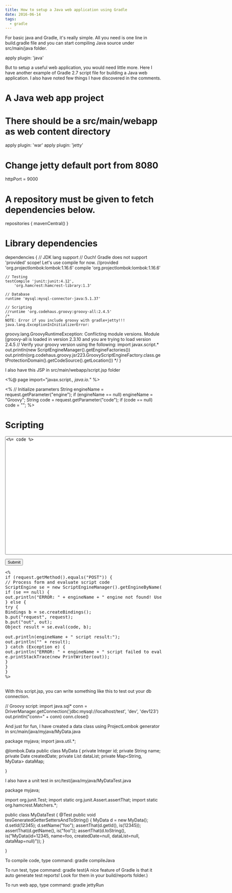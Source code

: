 ```yaml
---
title: How to setup a Java web application using Gradle
date: 2016-06-14
tags:
  - gradle
---
```

For basic java and Gradle, it's really simple. All you need is one line in build.gradle file and you can start compiling Java source under src/main/java folder.

apply plugin: 'java'

But to setup a useful web application,  you would need little more. Here I have another example of Gradle 2.7 script file for building a Java web application. I also have noted few things I have discovered in the comments.

# A Java web app project
# There should be a src/main/webapp as web content directory
apply plugin: 'war'
apply plugin: 'jetty'

# Change jetty default port from 8080
httpPort = 9000

# A repository must be given to fetch dependencies below.
repositories {
    mavenCentral()
}

# Library dependencies
dependencies {
    // JDK lang support
    // Ouch! Gradle does not support 'provided' scope! Let's use compile for now.
    //provided 'org.projectlombok:lombok:1.16.6'
    compile 'org.projectlombok:lombok:1.16.6'

    // Testing
    testCompile 'junit:junit:4.12',
        'org.hamcrest:hamcrest-library:1.3'

    // Database
    runtime 'mysql:mysql-connector-java:5.1.37'   

    // Scripting
    //runtime 'org.codehaus.groovy:groovy-all:2.4.5'
    /*
    NOTE: Error if you include groovy with gradle+jetty!!!
    java.lang.ExceptionInInitializerError:
groovy.lang.GroovyRuntimeException: Conflicting module versions. Module [groovy-all is loaded in version 2.3.10 and you are trying to load version 2.4.5
     // Verify your groovy version using the following:
import javax.script.*
out.println(new ScriptEngineManager().getEngineFactories())
out.println(org.codehaus.groovy.jsr223.GroovyScriptEngineFactory.class.getProtectionDomain().getCodeSource().getLocation())
    */ 
}

I also have this JSP in src/main/webapp/script.jsp folder

<%@ page import="javax.script.*, java.io.*" %>

<%
// Initialize parameters
String engineName = request.getParameter("engine");
if (engineName == null) engineName = "Groovy";
String code = request.getParameter("code");
if (code == null) code = "";
%>

<!-- form: Script input code -->
<h1>Scripting</h1>
<form method="POST">
<textarea name="code" cols="120" rows="25"><%= code %></textarea>
<p/><input type="submit" value="Submit"/>
</form>

<pre>
<%
if (request.getMethod().equals("POST")) {
// Process form and evaluate script code
ScriptEngine se = new ScriptEngineManager().getEngineByName(engineName);
if (se == null) {
out.println("ERROR: " + engineName + " engine not found! Use 'engine' parameter to change it.");
} else {
try {
Bindings b = se.createBindings();
b.put("request", request);
b.put("out", out);
Object result = se.eval(code, b);

out.println(engineName + " script result:");
out.println("" + result);
} catch (Exception e) {
out.println("ERROR: " + engineName + " script failed to evaluate!");
e.printStackTrace(new PrintWriter(out));
}
}
}
%>

</pre>

With this script.jsp, you can write something like this to test out your db connection.

// Groovy script:
import java.sql*
conn = DriverManager.getConnection('jdbc:mysql://localhost/test', 'dev', 'dev123')
out.println("conn=" + conn)
conn.close()

And just for fun, I have created a data class using ProjectLombok generator in src/main/java/myjava/MyData.java

package myjava;
import java.util.*;

@lombok.Data
public class MyData {
private Integer id;
private String name;
private Date createdDate;
private List<MyData> dataList;
private Map<String, MyData> dataMap;

}

I also have a unit test in src/test/java/myjava/MyDataTest.java

package myjava;

import org.junit.Test;
import static org.junit.Assert.assertThat;
import static org.hamcrest.Matchers.*;

public class MyDataTest {
@Test
public void tesGeneratedGetterSettersAndToString() {
MyData d = new MyData();
d.setId(12345);
d.setName("foo");
assertThat(d.getId(), is(12345));
assertThat(d.getName(), is("foo"));
assertThat(d.toString(), is("MyData(id=12345, name=foo, createdDate=null, dataList=null, dataMap=null)"));
}

}

To compile code, type command: gradle compileJava

To run test, type command: gradle test(A nice feature of Gradle is that it auto generate test reports! Look for them in your build/reports folder.)

To run web app, type command: gradle jettyRun